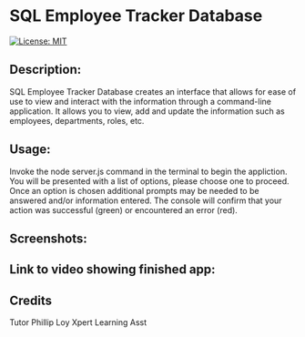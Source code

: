# SQL Employee Tracker Database

[![License: MIT](https://img.shields.io/badge/License-MIT-yellow.svg)](https://opensource.org/licenses/MIT)

## Description:

SQL Employee Tracker Database creates an interface that allows for ease of use to view and interact with the information through a command-line application. It allows you to view, add and update the information such as employees, departments, roles, etc.  

## Usage:

Invoke the node server.js command in the terminal to begin the appliction. You will be presented with a list of options, please choose one to proceed. Once an option is chosen additional prompts may be needed to be answered and/or information entered. The console will confirm that your action was successful (green) or encountered an error (red). 

## Screenshots:

## Link to video showing finished app:

## Credits
Tutor Phillip Loy
Xpert Learning Asst